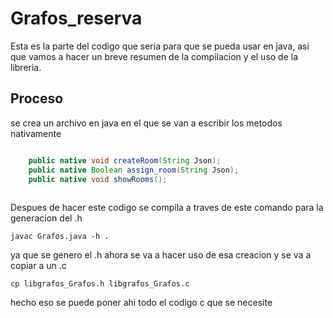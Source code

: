 # Grafos_reserva

Esta es la parte del codigo que seria para que se pueda usar en java, asi que vamos a hacer un breve resumen de la compilacion y el uso de la libreria.
## Proceso
se crea un archivo en java en el que se van a escribir los metodos nativamente

```java

    public native void createRoom(String Json);
    public native Boolean assign_room(String Json);
    public native void showRooms();
    
```

Despues de hacer este codigo se compila a traves de este comando para la generacion del .h

```
javac Grafos.java -h .
```

ya que se genero el .h ahora se va a hacer uso de esa creacion y se va a copiar a un .c

```
cp libgrafos_Grafos.h libgrafos_Grafos.c 
```
hecho eso se puede poner ahi todo el codigo c que se necesite
